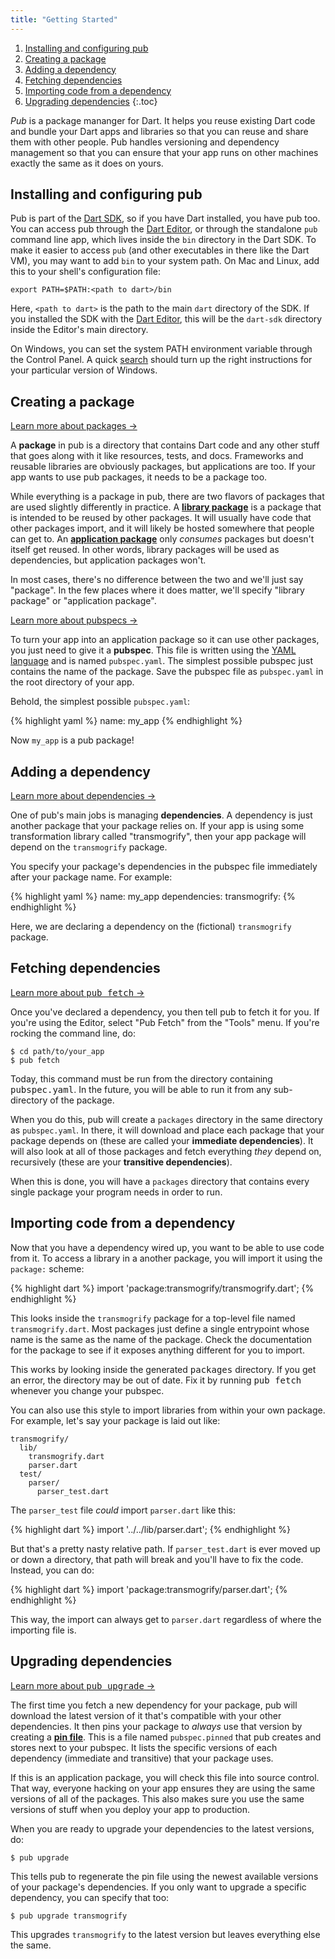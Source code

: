 ```yaml
---
title: "Getting Started"
---
```


1. [Installing and configuring pub](#installing-and-configuring-pub)
1. [Creating a package](#creating-a-package)
1. [Adding a dependency](#adding-a-dependency)
1. [Fetching dependencies](#fetching-dependencies)
1. [Importing code from a dependency](#importing-code-from-a-dependency)
1. [Upgrading dependencies](#upgrading-dependencies)
{:.toc}

*Pub* is a package mananger for Dart. It helps you reuse existing Dart code
and bundle your Dart apps and libraries so that you can reuse and share them
with other people. Pub handles versioning and dependency management so that you
can ensure that your app runs on other machines exactly the same as it does on
yours.

## Installing and configuring pub

Pub is part of the [Dart SDK](http://dartlang.org/docs/sdk/), so if you have
Dart installed, you have pub too. You can access pub through the
[Dart Editor](http://www.dartlang.org/docs/editor/), or through the standalone
`pub` command line app, which lives inside the `bin` directory in the Dart SDK.
To make it easier to access `pub` (and other executables in there like the Dart
VM), you may want to add `bin` to your system path. On Mac and Linux, add this
to your shell's configuration file:

    export PATH=$PATH:<path to dart>/bin

Here, `<path to dart>` is the path to the main `dart` directory of the SDK. If
you installed the SDK with the
[Dart Editor](http://www.dartlang.org/docs/editor/#download), this will be the
`dart-sdk` directory inside the Editor's main directory.

On Windows, you can set the system PATH environment variable through the
Control Panel. A quick
[search](https://www.google.com/search?q=windows+set+environment+variable)
should turn up the right instructions for your particular version of Windows.

## Creating a package

<div class="learn-more">
  <a href="/doc/package-layout.html">
    Learn more about packages &rarr;
  </a>
</div>

A **package** in pub is a directory that contains Dart code and any other stuff
that goes along with it like resources, tests, and docs. Frameworks and
reusable libraries are obviously packages, but applications are too. If your
app wants to use pub packages, it needs to be a package too.

While everything is a package in pub, there are two flavors of packages that are
used slightly differently in practice. A [**library
package**](glossary.html#library-package) is a package that is intended to be
reused by other packages. It will usually have code that other packages import,
and it will likely be hosted somewhere that people can get to. An [**application
package**](glossary.html#application-package) only *consumes* packages but
doesn't itself get reused. In other words, library packages will be used as
dependencies, but application packages won't.

In most cases, there's no difference between the two and we'll just say
"package". In the few places where it does matter, we'll specify "library
package" or "application package".

<div class="learn-more">
  <a href="/doc/pubspec.html">
    Learn more about pubspecs &rarr;
  </a>
</div>

To turn your app into an application package so it can use other packages, you
just need to give it a **pubspec**. This file is written using the
[YAML language](http://yaml.org) and is named `pubspec.yaml`. The simplest
possible pubspec just contains the name of the package. Save the pubspec file as
`pubspec.yaml` in the root directory of your app.

Behold, the simplest possible `pubspec.yaml`:

{% highlight yaml %}
name: my_app
{% endhighlight %}

Now `my_app` is a pub package!

## Adding a dependency

<div class="learn-more">
  <a href="/doc/pubspec.html#dependencies">
    Learn more about dependencies &rarr;
  </a>
</div>

One of pub's main jobs is managing **dependencies**. A dependency is just
another package that your package relies on. If your app is using some
transformation library called "transmogrify", then your app package will depend
on the `transmogrify` package.

You specify your package's dependencies in the pubspec file immediately after
your package name. For example:

{% highlight yaml %}
name: my_app
dependencies:
  transmogrify:
{% endhighlight %}

Here, we are declaring a dependency on the (fictional) `transmogrify` package.

## Fetching dependencies

<div class="learn-more">
  <a href="/doc/pub-fetch.html">
    Learn more about <tt>pub fetch</tt> &rarr;
  </a>
</div>

Once you've declared a dependency, you then tell pub to fetch it for you. If
you're using the Editor, select "Pub Fetch" from the "Tools" menu. If you're
rocking the command line, do:

    $ cd path/to/your_app
    $ pub fetch

<aside class="alert alert-warning">
Today, this command must be run from the directory containing
<tt>pubspec.yaml</tt>. In the future, you will be able to run it from any
sub-directory of the package.
</aside>

When you do this, pub will create a `packages` directory in the same directory
as `pubspec.yaml`. In there, it will download and place each package that
your package depends on (these are called your **immediate dependencies**). It
will also look at all of those packages and fetch everything *they* depend
on, recursively (these are your **transitive dependencies**).

When this is done, you will have a `packages` directory that contains every
single package your program needs in order to run.

## Importing code from a dependency

Now that you have a dependency wired up, you want to be able to use code from
it. To access a library in a another package, you will import it using the
`package:` scheme:

{% highlight dart %}
import 'package:transmogrify/transmogrify.dart';
{% endhighlight %}

This looks inside the `transmogrify` package for a top-level file named
`transmogrify.dart`. Most packages just define a single entrypoint whose name
is the same as the name of the package. Check the documentation for the package
to see if it exposes anything different for you to import.

<aside class="alert alert-info">
This works by looking inside the generated <tt>packages</tt> directory. If you
get an error, the directory may be out of date. Fix it by running
<tt>pub fetch</tt> whenever you change your pubspec.
</aside>

You can also use this style to import libraries from within your own package.
For example, let's say your package is laid out like:

    transmogrify/
      lib/
        transmogrify.dart
        parser.dart
      test/
        parser/
          parser_test.dart

The `parser_test` file *could* import `parser.dart` like this:

{% highlight dart %}
import '../../lib/parser.dart';
{% endhighlight %}

But that's a pretty nasty relative path. If `parser_test.dart` is ever moved
up or down a directory, that path will break and you'll have to fix the code.
Instead, you can do:

{% highlight dart %}
import 'package:transmogrify/parser.dart';
{% endhighlight %}

This way, the import can always get to `parser.dart` regardless of where the
importing file is.

<!-- TODO(rnystrom): Enable this when that doc exists.
<div class="learn-more">
  <a href="/doc/package-scheme.html">
  Learn more about the <tt>package:</tt> scheme
    <i class="icon-hand-right icon-white">&nbsp;</i>
  </a>
</div>
-->

## Upgrading dependencies

<div class="learn-more">
  <a href="/doc/pub-upgrade.html">
  Learn more about <tt>pub upgrade</tt> &rarr;
  </a>
</div>

The first time you fetch a new dependency for your package, pub will download
the latest version of it that's compatible with your other dependencies. It
then pins your package to *always* use that version by creating a
[**pin file**](glossary.html#pin-file.html). This is a file named
`pubspec.pinned` that pub creates and stores next to your pubspec. It lists the
specific versions of each dependency (immediate and transitive) that your
package uses.

If this is an application package, you will check this file into source control.
That way, everyone hacking on your app ensures they are using the same versions
of all of the packages. This also makes sure you use the same versions of stuff
when you deploy your app to production.

When you are ready to upgrade your dependencies to the latest versions, do:

    $ pub upgrade

This tells pub to regenerate the pin file using the newest available versions of
your package's dependencies. If you only want to upgrade a specific dependency,
you can specify that too:

    $ pub upgrade transmogrify

This upgrades `transmogrify` to the latest version but leaves everything else
the same.

